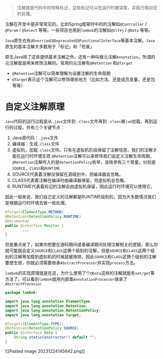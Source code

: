 >注解就是代码中的特殊标记，这些标记可以在运行时被读取，并执行相对应的处理。

注解在开发中是非常常见的，比如Spring框架时中的的注解如`@Controller` / `@Param` / `@Select` 等等。一些项目也用到`lombok`的注解如`@Slf4j` / `@Data` 等等。

`Java`原生也有`@Overried`/`@Deprecated`/`@FunctionalInterface`等基本注解。`Java`原生的基本注解大多数用于「标记」和「检查」

原生Java除了这些提供基本注解之外，还有一种叫做元注解`Annotation`，所谓的元注解就是用来修饰注解的。常用的元注解有`@Retention` 和`@Target`
- `@Retention`注解可以简单理解为设置注解的生命周期
- `@Target`表示这个注解可以修饰哪些地方（比如方法、还是成员变量、还是包等等）

# 自定义注解原理
`Java`代码的运行过程是从`.java`文件到 `.class`文件再到 `.class`被`jvm`加载，再到运行的过程，共有三个关键节点：
1. Java源代码：`.java`文件
2. 编译器：生成`.class`文件
3. 虚拟机，加载`.class`文件。只有在虚拟机阶段保留了注解信息，我们的注解才能在运行时环境生效
`@Retention`注解可以来修饰我们自定义注解生命周期。`@Retention`注解传入的是`RetentionPolicy`枚举，该枚举有三个常量，分别是`SOURCE`、`CLASS`和`RUNTIME`
1. SOURCE代表着注解仅保留在源级别中，但编译器会忽略。
2. CLASS代表着注解在编译时由编译器保留，但虚拟机会忽略。
3. RUNTIME代表着标记的注解会由虚拟机保留，因此运行时环境可以使用它。

因此一般来说，我们自己定义的注解都是RUNTIME级别的，因为大多数情况我们是根据运行时环境去做一些处理。

```Java
@Target(ElementType.METHOD)
@Retention(RetentionPolicy.RUNTIME)
@Documented
public @interface Monitor {
        ...
}
```

但是重点来了，如果你想要在源码期间或者编译期间处理注解相关的逻辑，那么你就可能就会定义`SOURCE`和`CLASS`这俩个级别的注解，但是`SOURCE`和`CLASS`这两个级别的注解等加载到虚拟机的时候就被抹除。因此`SOURCE`和`CLASS`这俩个级别的注解要想生效，你就必须需要继承`AbstractProcessor`并实现`process`方法。

`lombok`的实现原理就是在这，为什么使用了个`@Data`这样的注解就能有`set/get`等方法了，可以看到`lombok`就用内部类`AnnotationProcessor`继承了`AbstractProcessor`
```Java
package lombok;

import java.lang.annotation.ElementType;
import java.lang.annotation.Retention;
import java.lang.annotation.RetentionPolicy;
import java.lang.annotation.Target;

@Target({ElementType.TYPE})
@Retention(RetentionPolicy.SOURCE)
public @interface Data {
    String staticConstructor() default "";
}
```
![[Pasted image 20231224145642.png]]